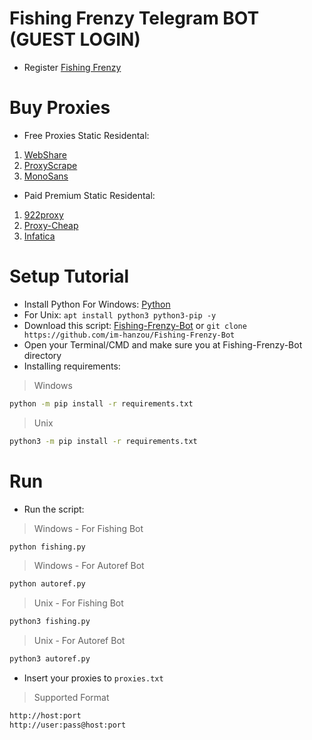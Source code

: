 # Fishing Frenzy Telegram BOT (GUEST LOGIN)
- Register [Fishing Frenzy](https://t.me/fishingfrenzy_bot/fishingfrenzyapp?startapp=YJH7J8)
# Buy Proxies
- Free Proxies Static Residental: 
1. [WebShare](https://www.webshare.io/?referral_code=p7k7whpdu2jg)
2. [ProxyScrape](https://proxyscrape.com/?ref=odk1mmj)
3. [MonoSans](https://github.com/monosans/proxy-list)
- Paid Premium Static Residental:
1. [922proxy](https://www.922proxy.com/register?inviter_code=d03d4fed)
2. [Proxy-Cheap](https://app.proxy-cheap.com/r/JysUiH)
3. [Infatica](https://dashboard.infatica.io/aff.php?aff=544)
# Setup Tutorial
- Install Python For Windows: [Python](https://www.python.org/ftp/python/3.13.0/python-3.13.0-amd64.exe)
- For Unix: ``apt install python3 python3-pip -y``
- Download this script: [Fishing-Frenzy-Bot](https://github.com/im-hanzou/Fishing-Frenzy-Bot/archive/refs/heads/main.zip) or ``git clone https://github.com/im-hanzou/Fishing-Frenzy-Bot``
- Open your Terminal/CMD and make sure you at Fishing-Frenzy-Bot directory
- Installing requirements:
>Windows
```bash
python -m pip install -r requirements.txt
```
>Unix
```bash
python3 -m pip install -r requirements.txt
```
# Run
- Run the script:
>Windows - For Fishing Bot
```bash
python fishing.py
```
>Windows - For Autoref Bot
```bash
python autoref.py
```
>Unix - For Fishing Bot
```bash
python3 fishing.py
```
>Unix - For Autoref Bot
```bash
python3 autoref.py
```
- Insert your proxies to ``proxies.txt``
>Supported Format
```bash
http://host:port
http://user:pass@host:port
```
